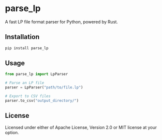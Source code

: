 # parse_lp

A fast LP file format parser for Python, powered by Rust.

## Installation

```bash
pip install parse_lp
```

## Usage

```python
from parse_lp import LpParser

# Parse an LP file
parser = LpParser("path/to/file.lp")

# Export to CSV files
parser.to_csv("output_directory/")
```

## License

Licensed under either of Apache License, Version 2.0 or MIT license at your option.